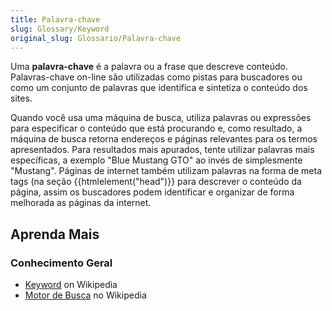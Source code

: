 ```yaml
---
title: Palavra-chave
slug: Glossary/Keyword
original_slug: Glossario/Palavra-chave
---
```


Uma **palavra-chave** é a palavra ou a frase que descreve conteúdo. Palavras-chave on-line são utilizadas como pistas para buscadores ou como um conjunto de palavras que identifica e sintetiza o conteúdo dos sites.

Quando você usa uma máquina de busca, utiliza palavras ou expressões para especificar o conteúdo que está procurando e, como resultado, a máquina de busca retorna endereços e páginas relevantes para os termos apresentados. Para resultados mais apurados, tente utilizar palavras mais específicas, a exemplo "Blue Mustang GTO" ao invés de simplesmente "Mustang". Páginas de internet também utilizam palavras na forma de meta tags (na seção {{htmlelement("head")}} para descrever o conteúdo da página, assim os buscadores podem identificar e organizar de forma melhorada as páginas da internet.

## Aprenda Mais

### Conhecimento Geral

- [Keyword](https://en.wikipedia.org/wiki/Keyword_research) on Wikipedia
- [Motor de Busca](https://pt.wikipedia.org/wiki/Motor_de_busca) no Wikipedia
